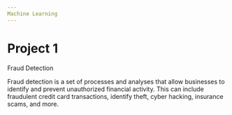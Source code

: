 ```yaml
---
Machine Learning
---
```



# Project 1 

Fraud Detection

Fraud detection is a set of processes and analyses that allow businesses to identify and prevent unauthorized financial activity. This can include fraudulent credit card transactions, identify theft, cyber hacking, insurance scams, and more.

